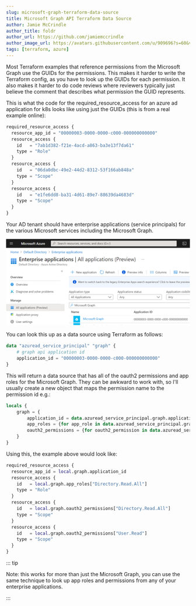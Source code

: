 ```yaml
---
slug: microsoft-graph-terraform-data-source
title: Microsoft Graph API Terraform Data Source
author: Jamie McCrindle
author_title: foldr
author_url: https://github.com/jamiemccrindle
author_image_url: https://avatars.githubusercontent.com/u/909696?s=60&v=4
tags: [terraform, azure]
---
```


Most Terraform examples that reference permissions from the Microsoft Graph use the GUIDs for the permissions. This makes
it harder to write the Terraform config, as you have to look up the GUIDs for each permission. It also makes it harder
to do code reviews where reviewers typically just believe the comment that describes what permission the GUID represents.

This is what the code for the required_resource_access for an azure ad application for k8s looks like using just the GUIDs 
(this is from a real example online):

```terraform
required_resource_access {
  resource_app_id = "00000003-0000-0000-c000-000000000000"
  resource_access {
    id   = "7ab1d382-f21e-4acd-a863-ba3e13f7da61"
    type = "Role"
  }
  resource_access {
    id   = "06da0dbc-49e2-44d2-8312-53f166ab848a"
    type = "Scope"
  }
  resource_access {
    id   = "e1fe6dd8-ba31-4d61-89e7-88639da4683d"
    type = "Scope"
  }
}
```

Your AD tenant should have enterprise applications (service principals) for the various Microsoft services including
the Microsoft Graph.

![Microsoft Graph Enterprise Application](/img/blog/2021-04-19-microsoft-graph-terraform-data-source/enterprise-applications.png)

You can look this up as a data source using Terraform as follows:

```terraform
data "azuread_service_principal" "graph" {
    # graph api application id
    application_id = "00000003-0000-0000-c000-000000000000"
}
```

This will return a data source that has all of the oauth2 permissions and app roles for the Microsoft Graph. They can be awkward to
work with, so I'll usually create a new object that maps the permission name to the permission id e.g.:

```terraform
locals {
    graph = {
        application_id = data.azuread_service_principal.graph.application_id
        app_roles = {for app_role in data.azuread_service_principal.graph.app_roles : app_role.value => app_role.id}
        oauth2_permissions = {for oauth2_permission in data.azuread_service_principal.graph.oauth2_permissions : oauth2_permission.value => oauth2_permission.id}
    }
}
```

Using this, the example above would look like:

```terraform
required_resource_access {
  resource_app_id = local.graph.application_id
  resource_access {
    id   = local.graph.app_roles["Directory.Read.All"]
    type = "Role"
  }
  resource_access {
    id   = local.graph.oauth2_permissions["Directory.Read.All"]
    type = "Scope"
  }
  resource_access {
    id   = local.graph.oauth2_permissions["User.Read"]
    type = "Scope"
  }
}
```

::: tip

Note: this works for more than just the Microsoft Graph, you can use the same technique to look up app roles and permissions from any of your
enterprise applications.

:::
